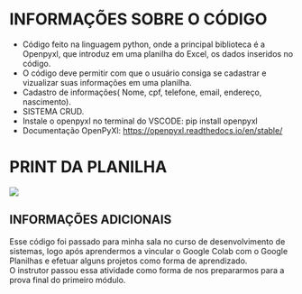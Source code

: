 # INFORMAÇÕES SOBRE O CÓDIGO
* Código feito na linguagem python, onde a principal biblioteca é a Openpyxl, que introduz em uma planilha do Excel, os dados inseridos no código.
* O código deve permitir com que o usuário consiga se cadastrar e vizualizar suas informações em uma planilha.
* Cadastro de informações( Nome, cpf, telefone, email, endereço, nascimento).
* SISTEMA CRUD.
* Instale o openpyxl no terminal do VSCODE: pip install openpyxl
* Documentação OpenPyXl: https://openpyxl.readthedocs.io/en/stable/

# PRINT DA PLANILHA
<img src="https://github.com/DevSharkMT/CADASTRO-DE-DADOS-PESSOAIS/assets/155767351/b331c130-0627-421b-ad7d-5d48da2bfa5c">

<br>

## INFORMAÇÕES ADICIONAIS
Esse código foi passado para minha sala no curso de desenvolvimento de sistemas, logo após aprendermos a vincular o Google Colab com o Google Planilhas e efetuar alguns projetos como forma de aprendizado. <br>
O instrutor passou essa atividade como forma de nos prepararmos para a prova final do primeiro módulo.
